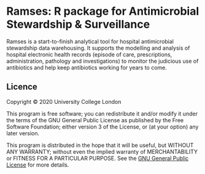 # Ramses: R package for Antimicrobial Stewardship & Surveillance

Ramses is a start-to-finish analytical tool for hospital antimicrobial stewardship data warehousing. It supports the modelling and analysis of hospital electronic health records (episode of care, prescriptions, administration, pathology and investigations) to monitor the judicious use of antibiotics and help keep antibiotics working for years to come.


## Licence 

Copyright &copy; 2020 University College London

This program is free software; you can redistribute it and/or modify it under the terms of the GNU General Public License as published by the Free Software Foundation; either version 3 of the License, or (at your option) any later version.

This program is distributed in the hope that it will be useful, but WITHOUT ANY WARRANTY; without even the implied warranty of MERCHANTABILITY or FITNESS FOR A PARTICULAR PURPOSE. See the [GNU General Public License](LICENCE.md) for more details.